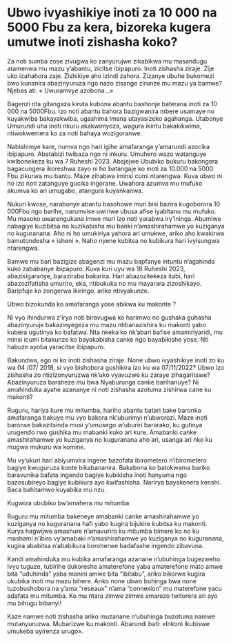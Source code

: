 # Ubwo ivyashikiye inoti za 10 000 na 5000 Fbu za kera, bizoreka kugera umutwe inoti zishasha koko?

Za noti sumba zose zivugwa ko zanyurujwe zikabikwa mu masandugu atamenwa mu mazu y’abantu, zicitse ibipapuro. Inoti zishasha ziraje. Zije uko izahahora zaje. Zishikiye aho izindi zahora. Zizanye ubuhe bukomezi bwo kunanira abazinyuruza ngo nazo zisange zirunze mu mazu ya bamwe? Njebas ati: « Uwuramvye azobona…»

Bagenzi nta gitangaza kiruta kubona abantu bashonje baterana inoti za 10 000 na 5000Fbu. Izo noti abantu bahora bazigwanira mbere usamaye no kuyakwiba bakayakwiba, ugashima Imana utayasizeko agahanga. Utabonye Umurundi uha inoti nkuru akakwimyoza, wagura ikintu bakakikwima, ntiwokwemera ko za noti bahaya wozigoranwe.

Nabishimye kare, numva ngo hari igihe amafaranga y’amarundi azocika ibipapuro. Abatabizi twibaza ngo ni inkuru. Umuhero wazo watanguye kwibonekeza ku wa 7 Ruheshi 2023. Abajejwe Ububiko bukuru bakongera bagacungera ikoreshwa zayo ni ho batangaje ko inoti za 10.000 na 5000 Fbu zikurwa mu bantu. Maze zihabwa iminsi cumi ntarengwa. Kuva ubwo ni ho izo noti zatanguye gucika ingorane. Uwahora azumva mu mufuko akumva ko ari umugabo, atangura kuyankanwa.

Nukuri kwose, narabonye abantu basohowe muri bisi bazira kugoborora 10 000Fbu ngo barihe, narumvise uwiriwe ubusa afise iyabitanu mu mufuko. Mu masoko uwarengukana imwe muri izo noti yarabwa iry’ininga. Abumiwe nabagiye kuzibitsa no kuzikabisha mu banki n’amashirahamwe yo kuziganya no kuguranana. Aho ni ho umukiriya yahora ari umukwe, ariko aho kwakirwa bamutondesha « isheni ». Naho nyene kubitsa no kubikura hari ivyisungwa ntarengwa.

Bamwe mu bari bazigize abagenzi mu mazu bapfanye intuntu n’agahinda kuko zababanye ibipapuro. Kuva kuri uyu wa 18 Ruheshi 2023, abazisigaranye, baraziraba bakarira. Hari abazozitekeza itabi, hari abazozifatisha umuriro, eka, ntibukuka no mu mayarara zizoshikayo. Baripfuje ko zongerwa ikiringo, ariko ntivyakunze.

Ubwo bizokunda ko amafaranga yose abikwa ku makonte ?

Ni vyo ihindurwa z’iryo noti biravugwa ko harimwo no gushaka guhasha abazinyuruje bakazinyegeza mu mazu ntibanazishira ku makonti yabo kubera ugutinya ko bafatwa. Nta nkeka ko nk’abari bafise amamiriyaridi, mu minsi icumi bitakunze ko bayakabisha canke ngo bayabikishe yose. Nti habuze ayoba yaracitse ibipapuro.

Bakundwa, ego ni ko inoti zishasha ziraje. None ubwo ivyashikiye inoti zo ku wa 04 /07/ 2018, si vyo bishobora gushikira izo ku wa 07/11/2022? Ubwo izo zishasha zo ntizizonyuruzwa nk’uko vyavuzwe ku zaraye zihagaritswe? Abazinyuruza baraheze mu bwa Nyaburunga canke barihanuye? Ni amahinduka ayahe azananye ni noti zishasha azotuma zishirwa cane ku makonti?

Ruguru, hariya kure mu mitumba, hariho abantu batari bake baronka amafaranga bakuye mu vyo bakora nk’uburimyi n’ubworozi. Maze inoti baronse bakazitsinda musi y’umusego w’uburiri bararako, ku gutinya urugendo rwo gushika mu mabanki kuko ari kure. Amabanki canke amashirahamwe yo kuziganya no kuguranana aho ari, usanga ari nko ku mugwa mukuru wa komine.

Mu vy’ukuri hari abiyumvira ingene bazofata ibirometero n’ibirometero bagiye kwuguruza konte bikabananira. Bakabona ko batokwama bariko baravunika bafata ingendo bagiye kubikisha inoti hanyuma ngo bazosubireyo bagiye kubikura ayo kwifashisha. Narirya bayakenera kenshi. Baca bahitamwo kuyabika mu nzu.

Kugwiza ububiko bw’amahera mu mitumba

Ruguru mu mitumba bakeneye amabanki canke amashirahamwe yo kuziganya no kuguranana hafi yabo kugira bijukire kubitsa ku makonti. Kurya hagwijwe amashure n’amavuriro ku mitumba bimere ko no ku mashami n’ibiro vy’amabaki n’amashirahamwe yo kuziganya no kuguranana, kugira ababitsa n’ababikura boroherwe badafashe ingendo zibavuna.

Kandi amahinduka mu kubika amafaranga azanane n’ubuhinga bugezweho. Ivyo tuguze, tubirihe dukoreshe amaterefone yaba amaterefone mato amwe bita “uduhinda” yaba manini amwe bita “ibitabu”, ariko bikorwe kugira ukubika inoti mu mazu bihere. Ariko none ubwo buhinga bwa none tuzobushobora na y’ama “reseaux” n’ama “connexion” mu materefone yacu adafata mu mitumba. Ko mu ntara zimwe zimwe amarezo twitorera ari ayo mu bihugu bibanyi!

Kaze namwe noti zishasha ariko muzanane n’ubuhinga buzotuma namwe mutanyuruzwa. Mubarizwe ku makonti. Abarundi bati: «Inkoni ikubiswe umukeba uyirenza urugo».